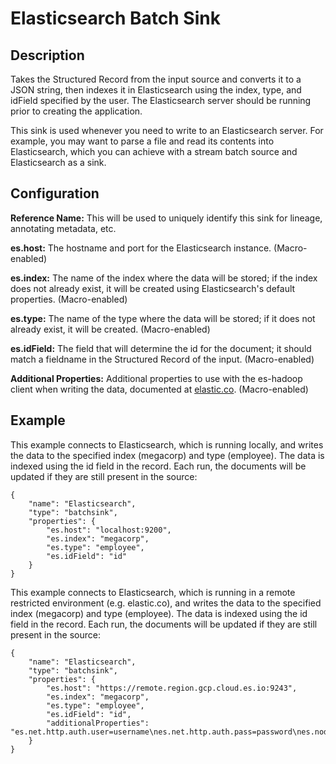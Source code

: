 # Elasticsearch Batch Sink


Description
-----------
Takes the Structured Record from the input source and converts it to a JSON string, then indexes it in
Elasticsearch using the index, type, and idField specified by the user. The Elasticsearch server should
be running prior to creating the application.

This sink is used whenever you need to write to an Elasticsearch server. For example, you
may want to parse a file and read its contents into Elasticsearch, which you can achieve
with a stream batch source and Elasticsearch as a sink.


Configuration
-------------
**Reference Name:** This will be used to uniquely identify this sink for lineage, annotating metadata, etc.

**es.host:** The hostname and port for the Elasticsearch instance. (Macro-enabled)

**es.index:** The name of the index where the data will be stored; if the index does not
already exist, it will be created using Elasticsearch's default properties. (Macro-enabled)

**es.type:** The name of the type where the data will be stored; if it does not already
exist, it will be created. (Macro-enabled)

**es.idField:** The field that will determine the id for the document; it should match a fieldname
in the Structured Record of the input. (Macro-enabled)

**Additional Properties:** Additional properties to use with the es-hadoop client when writing the data, 
documented at [elastic.co](https://www.elastic.co/guide/en/elasticsearch/hadoop/current/configuration.html). 
(Macro-enabled)

Example
-------
This example connects to Elasticsearch, which is running locally, and writes the data to
the specified index (megacorp) and type (employee). The data is indexed using the id field
in the record. Each run, the documents will be updated if they are still present in the source:

    {
        "name": "Elasticsearch",
        "type": "batchsink",
        "properties": {
            "es.host": "localhost:9200",
            "es.index": "megacorp",
            "es.type": "employee",
            "es.idField": "id"
        }
    }

This example connects to Elasticsearch, which is running in a remote restricted environment (e.g. elastic.co), 
and writes the data to the specified index (megacorp) and type (employee). The data is indexed using the id field
in the record. Each run, the documents will be updated if they are still present in the source:

    {
        "name": "Elasticsearch",
        "type": "batchsink",
        "properties": {
            "es.host": "https://remote.region.gcp.cloud.es.io:9243",
            "es.index": "megacorp",
            "es.type": "employee",
            "es.idField": "id",
            "additionalProperties": "es.net.http.auth.user=username\nes.net.http.auth.pass=password\nes.nodes.wan.only=true"
        }
    }
